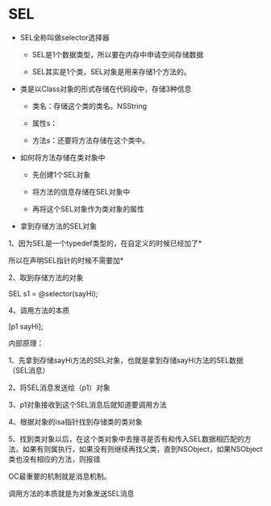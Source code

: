 # SEL

* SEL全称叫做selector选择器

  * SEL是1个数据类型，所以要在内存中申请空间存储数据

  * SEL其实是1个类，SEL对象是用来存储1个方法的。

* 类是以Class对象的形式存储在代码段中，存储3种信息

  * 类名：存储这个类的类名。NSString

  * 属性s：

  * 方法s：还要将方法存储在这个类中。

* 如何将方法存储在类对象中

  * 先创建1个SEL对象

  * 将方法的信息存储在SEL对象中

  * 再将这个SEL对象作为类对象的属性

* 拿到存储方法的SEL对象

1、因为SEL是一个typedef类型的，在自定义的时候已经加了\*

所以在声明SEL指针的时候不需要加\*

2、取到存储方法的对象

SEL s1 = @selector\(sayHi\);

4、调用方法的本质

\[p1 sayHi\];

内部原理：

1、先拿到存储sayHi方法的SEL对象，也就是拿到存储sayHi方法的SEL数据（SEL消息）

2、将SEL消息发送给（p1）对象

3、p1对象接收到这个SEL消息后就知道要调用方法

4、根据对象的isa指针找到存储类的类对象

5、找到类对象以后，在这个类对象中去搜寻是否有和传入SEL数据相匹配的方法，如果有则属执行，如果没有则继续再找父类，直到NSObject，如果NSObject类也没有相应的方法，则报错

OC最重要的机制就是消息机制。

调用方法的本质就是为对象发送SEL消息

